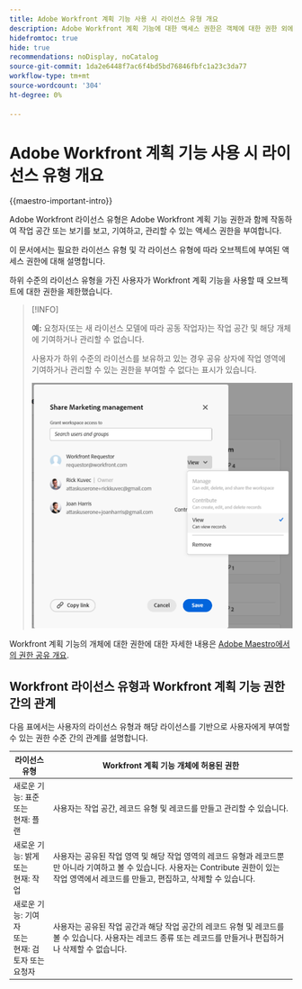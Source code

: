 ```yaml
---
title: Adobe Workfront 계획 기능 사용 시 라이선스 유형 개요
description: Adobe Workfront 계획 기능에 대한 액세스 권한은 객체에 대한 권한 외에 라이선스 유형에 따라 다릅니다.
hidefromtoc: true
hide: true
recommendations: noDisplay, noCatalog
source-git-commit: 1da2e6448f7ac6f4bd5bd76846fbfc1a23c3da77
workflow-type: tm+mt
source-wordcount: '304'
ht-degree: 0%

---
```


<!--update the metadata with real things when making this public; also update the description with something like this: Not all users in the organization have the same access and permissions to use Adobe Maestro. This article describes the levels of access that users could have to Adobe Maestro. -->
<!--update the title and the metadata title if Maestro is NOT its own product - because the title is too generic for it being a Workfront capability-->

# Adobe Workfront 계획 기능 사용 시 라이선스 유형 개요

{{maestro-important-intro}}

Adobe Workfront 라이선스 유형은 Adobe Workfront 계획 기능 권한과 함께 작동하여 작업 공간 또는 보기를 보고, 기여하고, 관리할 수 있는 액세스 권한을 부여합니다. <!--add more objects here when we can grant other object-specific permissions-->

이 문서에서는 필요한 라이선스 유형 및 각 라이선스 유형에 따라 오브젝트에 부여된 액세스 권한에 대해 설명합니다.

하위 수준의 라이선스 유형을 가진 사용자가 Workfront 계획 기능을 사용할 때 오브젝트에 대한 권한을 제한했습니다.

>[!INFO]
>
>**예:** 요청자(또는 새 라이선스 모델에 따라 공동 작업자)는 작업 공간 및 해당 개체에 기여하거나 관리할 수 없습니다.
>
>사용자가 하위 수준의 라이선스를 보유하고 있는 경우 공유 상자에 작업 영역에 기여하거나 관리할 수 있는 권한을 부여할 수 없다는 표시가 있습니다.
>
>![](assets/permissions-grayed-out-for-requestor-user.png)


Workfront 계획 기능의 개체에 대한 권한에 대한 자세한 내용은 [Adobe Maestro에서의 권한 공유 개요](/help/quicksilver/maestro/access/sharing-permissions-overview.md).

## Workfront 라이선스 유형과 Workfront 계획 기능 권한 간의 관계

다음 표에서는 사용자의 라이선스 유형과 해당 라이선스를 기반으로 사용자에게 부여할 수 있는 권한 수준 간의 관계를 설명합니다.


| 라이선스 유형 | Workfront 계획 기능 개체에 허용된 권한 |
|------------------------------------------------|-------------------------------------------------------------------------------------------------------------------------------------------------------------------------------|
| 새로운 기능: 표준 <br> 또는 <br>현재: 플랜 | 사용자는 작업 공간, 레코드 유형 및 레코드를 만들고 관리할 수 있습니다. |
| 새로운 기능: 밝게 <br> 또는 <br>현재: 작업 | 사용자는 공유된 작업 영역 및 해당 작업 영역의 레코드 유형과 레코드뿐만 아니라 기여하고 볼 수 있습니다.  사용자는 Contribute 권한이 있는 작업 영역에서 레코드를 만들고, 편집하고, 삭제할 수 있습니다. |
| 새로운 기능: 기여자 <br> 또는 <br>현재: 검토자 또는 요청자 | 사용자는 공유된 작업 공간과 해당 작업 공간의 레코드 유형 및 레코드를 볼 수 있습니다. 사용자는 레코드 종류 또는 레코드를 만들거나 편집하거나 삭제할 수 없습니다. |



